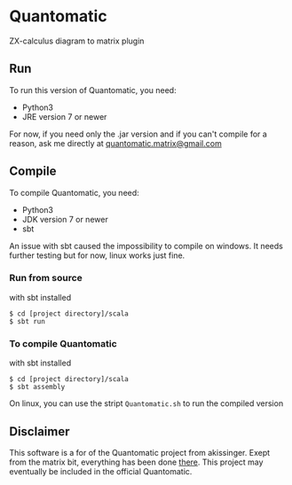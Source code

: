 # Quantomatic
ZX-calculus diagram to matrix plugin

## Run
To run this version of Quantomatic, you need:
- Python3
- JRE version 7 or newer

For now, if you need only the .jar version and if you can't compile for a reason, ask me directly at quantomatic.matrix@gmail.com

## Compile
To compile Quantomatic, you need:
- Python3
- JDK version 7 or newer
- sbt

An issue with sbt caused the impossibility to compile on windows. It needs further testing but for now, linux works just fine.

### Run from source
with sbt installed
~~~~
$ cd [project directory]/scala
$ sbt run
~~~~

### To compile Quantomatic
with sbt installed
~~~~
$ cd [project directory]/scala
$ sbt assembly
~~~~

On linux, you can use the stript `Quantomatic.sh` to run the compiled version

## Disclaimer
This software is a for of the Quantomatic project from akissinger.
Exept from the matrix bit, everything has been done [there](https://github.com/Quantomatic/quantomatic).
This project may eventually be included in the official Quantomatic.
